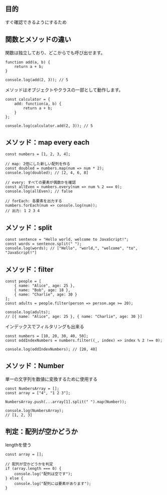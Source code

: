 ## 目的

すぐ確認できるようにするため

## 関数とメソッドの違い

関数は独立しており、どこからでも呼び出せます。

```
function add(a, b) {
    return a + b;
}

console.log(add(2, 3)); // 5
```

メソッドはオブジェクトやクラスの一部として動作します。

```
const calculator = {
    add: function(a, b) {
        return a + b;
    }
};

console.log(calculator.add(2, 3)); // 5
```

## メソッド：map every each

```
const numbers = [1, 2, 3, 4];

// map: 2倍にした新しい配列を作る
const doubled = numbers.map(num => num * 2);
console.log(doubled); // [2, 4, 6, 8]

// every: すべての要素が偶数かを確認
const allEven = numbers.every(num => num % 2 === 0);
console.log(allEven); // false

// forEach: 各要素を出力する
numbers.forEach(num => console.log(num));
// 出力: 1 2 3 4
```

## メソッド：split

```
const sentence = "Hello world, welcome to JavaScript!";
const words = sentence.split(" ");
console.log(words); // ["Hello", "world,", "welcome", "to", "JavaScript!"]

```

## メソッド：filter

```
const people = [
    { name: "Alice", age: 25 },
    { name: "Bob", age: 18 },
    { name: "Charlie", age: 30 }
];
const adults = people.filter(person => person.age >= 20);

console.log(adults);
// [{ name: "Alice", age: 25 }, { name: "Charlie", age: 30 }]
```

インデックスでフィルタリングも出来る

```
const numbers = [10, 20, 30, 40, 50];
const oddIndexNumbers = numbers.filter((_, index) => index % 2 !== 0);

console.log(oddIndexNumbers); // [20, 40]
```

## メソッド：Number

単一の文字列を数値に変換するために使用する

```
const NumbersArray = [];
const array = ["4", "1 2 3"];

NumbersArray.push(...array[1].split(" ").map(Number));

console.log(NumbersArray);
// [1, 2, 3]
```

## 判定：配列が空かどうか

lengthを使う

```
const array = [];

// 配列が空かどうかを判定
if (array.length === 0) {
    console.log("配列は空です");
} else {
    console.log("配列には要素があります");
}
```
